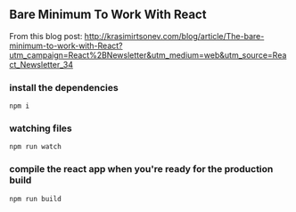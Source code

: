 ## Bare Minimum To Work With React

From this blog post: http://krasimirtsonev.com/blog/article/The-bare-minimum-to-work-with-React?utm_campaign=React%2BNewsletter&utm_medium=web&utm_source=React_Newsletter_34

### install the dependencies
`npm i`

### watching files
`npm run watch`

### compile the react app when you're ready for the production build
`npm run build`
